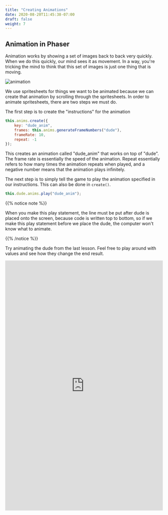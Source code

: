 ```yaml
---
title: "Creating Animations"
date: 2020-08-20T11:45:38-07:00
draft: false
weight: 7
---
```


## Animation in Phaser

Animation works by showing a set of images back to back very quickly. When we do this quickly, our mind sees it as movement. In a way, you're tricking the mind to think that this set of images is just one thing that is moving.

![animation](../media/animation.png)

We use spritesheets for things we want to be animated because we can create that animation by scrolling through the spritesheets. In order to animate spritesheets, there are two steps we must do.

The first step is to create the "instructions" for the animation

```javascript
this.anims.create({
    key: "dude_anim",
	frames: this.anims.generateFrameNumbers("dude"),
	frameRate: 10,
	repeat: -1
});
```

This creates an animation called "dude_anim" that works on top of "dude". The frame rate is essentially the speed of the animation. Repeat essentially refers to how many times the animation repeats when played, and a negative number means that the animation plays infinitely.

The next step is to simply tell the game to play the animation specified in our instructions. This can also be done in `create()`.

```javascript
this.dude.anims.play("dude_anim");
```

{{% notice note %}}

When you make this play statement, the line must be put after dude is placed onto the screen, because code is written top to bottom, so if we make this play statement before we place the dude, the computer won't know what to animate.

{{% /notice %}}

Try animating the dude from the last lesson. Feel free to play around with values and see how they change the end result.
<iframe height="800px" width="100%" src="https://replit.com/@nuevofoundation/PhasorAnimation?lite=true" scrolling="yes" frameborder="no" allowtransparency="true" allowfullscreen="true" sandbox="allow-forms allow-pointer-lock allow-popups allow-same-origin allow-scripts allow-modals"></iframe>